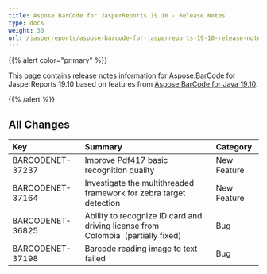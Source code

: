 ```yaml
---
title: Aspose.BarCode for JasperReports 19.10 - Release Notes
type: docs
weight: 30
url: /jasperreports/aspose-barcode-for-jasperreports-19-10-release-notes/
---
```


{{% alert color="primary" %}} 

This page contains release notes information for Aspose.BarCode for JasperReports 19.10 based on features from [Aspose.BarCode for Java 19.10](https://downloads.aspose.com/barcode/java/new-releases/aspose.barcode-for-java-19.10/).

{{% /alert %}} 


## **All Changes**

|**Key**|**Summary**|**Category**|
| :- | :- | :- |
|BARCODENET-37237|Improve Pdf417 basic recognition quality|New Feature|
|BARCODENET-37164|Investigate the multithreaded framework for zebra target detection|New Feature|
|BARCODENET-36825|Ability to recognize ID card and driving license from Colombia  (partially fixed)|Bug|
|BARCODENET-37198|Barcode reading image to text failed|Bug|

